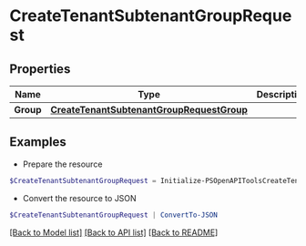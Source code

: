 # CreateTenantSubtenantGroupRequest
## Properties

Name | Type | Description | Notes
------------ | ------------- | ------------- | -------------
**Group** | [**CreateTenantSubtenantGroupRequestGroup**](CreateTenantSubtenantGroupRequestGroup.md) |  | 

## Examples

- Prepare the resource
```powershell
$CreateTenantSubtenantGroupRequest = Initialize-PSOpenAPIToolsCreateTenantSubtenantGroupRequest  -Group null
```

- Convert the resource to JSON
```powershell
$CreateTenantSubtenantGroupRequest | ConvertTo-JSON
```

[[Back to Model list]](../README.md#documentation-for-models) [[Back to API list]](../README.md#documentation-for-api-endpoints) [[Back to README]](../README.md)

